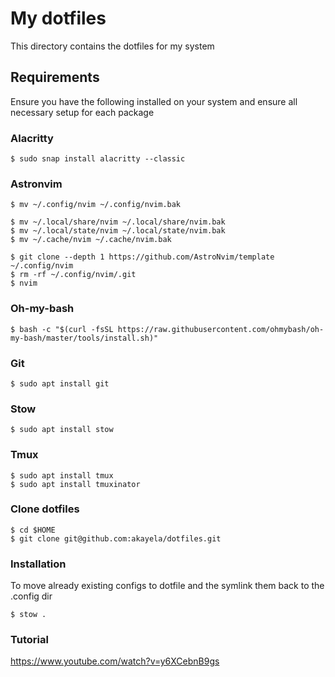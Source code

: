 # My dotfiles

This directory contains the dotfiles for my system

## Requirements

Ensure you have the following installed on your system and ensure all necessary setup for each package

### Alacritty

```
$ sudo snap install alacritty --classic

```

### Astronvim

```
$ mv ~/.config/nvim ~/.config/nvim.bak

$ mv ~/.local/share/nvim ~/.local/share/nvim.bak
$ mv ~/.local/state/nvim ~/.local/state/nvim.bak
$ mv ~/.cache/nvim ~/.cache/nvim.bak

$ git clone --depth 1 https://github.com/AstroNvim/template ~/.config/nvim
$ rm -rf ~/.config/nvim/.git
$ nvim

```

### Oh-my-bash

```
$ bash -c "$(curl -fsSL https://raw.githubusercontent.com/ohmybash/oh-my-bash/master/tools/install.sh)"

```
### Git

```
$ sudo apt install git

```
### Stow

```
$ sudo apt install stow

```

### Tmux

```
$ sudo apt install tmux
$ sudo apt install tmuxinator
```

### Clone dotfiles

```
$ cd $HOME
$ git clone git@github.com:akayela/dotfiles.git

```

### Installation

To move already existing configs to dotfile and the symlink them back to the .config dir

```
$ stow .
```

### Tutorial

https://www.youtube.com/watch?v=y6XCebnB9gs
